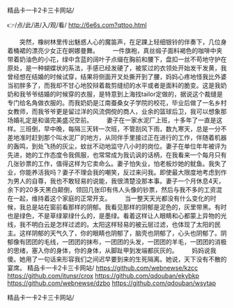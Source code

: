 
精品卡一卡2卡三卡网站/




👉/点/此/进/入/观/看/ http://6e6s.com?qttoo.html




　　突然，橡树林里传出魅惑人心的魔笛声，在足踝上轻细银铃的伴奏下，几位身着桶裙的漂亮少女正在婀娜曼舞。
　　一件旗袍，真丝缎子面料褐色的咖啡中夹带着奶油色的小花，绿中含蓝的阔叶子点缀在胸前和腰下，盘扣一丝不苟地守护在原处，是一种蝴蝶状的系法，手感已经发硬了，被浆过的衣领处开始发干发黄，我曾经想在结婚的时候试穿，结果将侧面开叉处撕开到了腰，妈妈心疼地怪我比外婆当初胖多了，而我却不甘心地狡辩着裁剪缝纫的水平或者是面料的脆变。这是我奶奶和我爷爷结婚的时候穿的衣服，是特意到上海找tailor定做的，据说这个裁缝是专门给名角做衣服的。而我奶奶是江南蚕桑女子学院的校花，毕业后做了一名乡村女教师，而我爷爷更是留过洋的风流倜傥的商人，业余的篮球后卫，我可以想象那场婚礼定是和谐完美盛况空前。
　　妻子在一家水泥厂上班，十多年了一直是这样。三班倒，早中晚，每隔三天转一次班，不管刮风下雨，数九寒天，总是一分不差地准时赶到那个叫水泥厂的地方，从同伴手里接过正在进行的工作，伴随着机器的轰鸣，到处飞扬的灰尘，蚊丝不动地监守八小时的岗位。妻子在单位年年被评为先进，她的工作态度令我佩服，也常常成为我讥讽的话柄，在我看来一个每月只有几张钞票的工作，值得这样为它卖命么。妻子怕失业，怕老板炒她的鱿鱼。我失了业，你能养活我吗？妻子不理会我的嘲笑，反过来问我。即使最大限度地考虑到作为男人的自尊，我也不敢轻易的说能，我很清楚没那本事。妻子一个月休息4天，余下的20多天黑白颠倒，领回几张印有伟人头像的钞票，然后与我不多的工资混在一起，维持着这个家庭的正常开支。
　　当一整天天光都没有什么变化的时候，我总是站在窗前看那样的阴郁。我看见那样的阴郁是泥色的，灰里带黑。有时也是绿色，不是草绿翠绿什么的，是墨绿。看着这样让人眼睛和心都蒙上异物的光线，我不明白云是怎样过滤的。太阳这样轻易的被云层过滤，也体现了太阳的民主。这样阴郁的天气久了，你的眼睛也阴郁了，脑壳也阴郁了，心头也阴郁了。阴郁像有团团的毛线，一团团的抹布，一团团的头发，一团团的羊毛，一团团的消极的思绪，塞入你的身体，你的身体，从脚趾甲到发端都灰灰的。
　　妈妈说我傻。她用了一句话来形容我们之间迟早要到来的生死隔离。她说，天下没有不散的宴席。
精品卡一卡2卡三卡网站/ https://github.com/webnewse/kzcc
https://github.com/itunsr/crox
https://github.com/qdouban/ekybkp
https://github.com/webnewse/dzbo
https://github.com/qdouban/wsytap





精品卡一卡2卡三卡网站/
